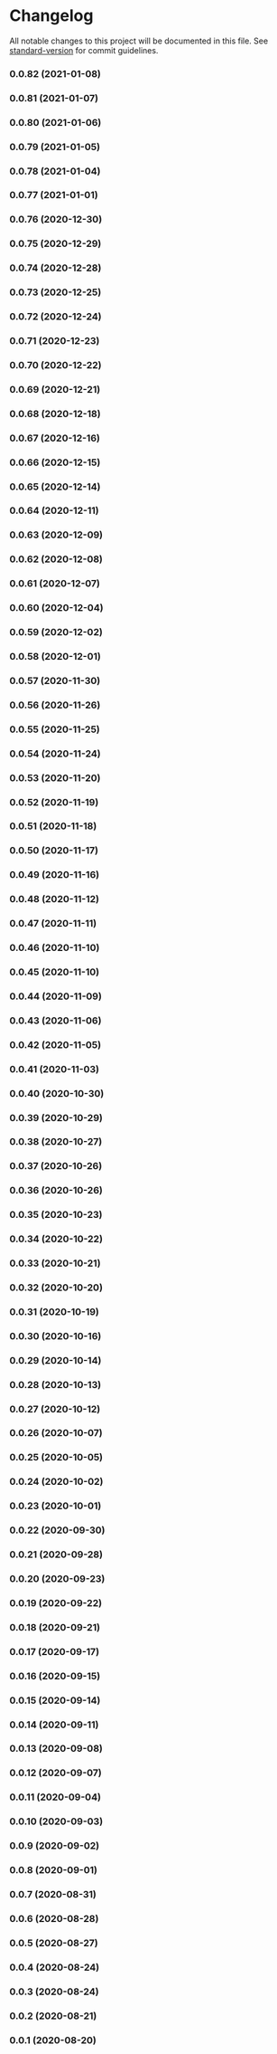 # Changelog

All notable changes to this project will be documented in this file. See [standard-version](https://github.com/conventional-changelog/standard-version) for commit guidelines.

### 0.0.82 (2021-01-08)

### 0.0.81 (2021-01-07)

### 0.0.80 (2021-01-06)

### 0.0.79 (2021-01-05)

### 0.0.78 (2021-01-04)

### 0.0.77 (2021-01-01)

### 0.0.76 (2020-12-30)

### 0.0.75 (2020-12-29)

### 0.0.74 (2020-12-28)

### 0.0.73 (2020-12-25)

### 0.0.72 (2020-12-24)

### 0.0.71 (2020-12-23)

### 0.0.70 (2020-12-22)

### 0.0.69 (2020-12-21)

### 0.0.68 (2020-12-18)

### 0.0.67 (2020-12-16)

### 0.0.66 (2020-12-15)

### 0.0.65 (2020-12-14)

### 0.0.64 (2020-12-11)

### 0.0.63 (2020-12-09)

### 0.0.62 (2020-12-08)

### 0.0.61 (2020-12-07)

### 0.0.60 (2020-12-04)

### 0.0.59 (2020-12-02)

### 0.0.58 (2020-12-01)

### 0.0.57 (2020-11-30)

### 0.0.56 (2020-11-26)

### 0.0.55 (2020-11-25)

### 0.0.54 (2020-11-24)

### 0.0.53 (2020-11-20)

### 0.0.52 (2020-11-19)

### 0.0.51 (2020-11-18)

### 0.0.50 (2020-11-17)

### 0.0.49 (2020-11-16)

### 0.0.48 (2020-11-12)

### 0.0.47 (2020-11-11)

### 0.0.46 (2020-11-10)

### 0.0.45 (2020-11-10)

### 0.0.44 (2020-11-09)

### 0.0.43 (2020-11-06)

### 0.0.42 (2020-11-05)

### 0.0.41 (2020-11-03)

### 0.0.40 (2020-10-30)

### 0.0.39 (2020-10-29)

### 0.0.38 (2020-10-27)

### 0.0.37 (2020-10-26)

### 0.0.36 (2020-10-26)

### 0.0.35 (2020-10-23)

### 0.0.34 (2020-10-22)

### 0.0.33 (2020-10-21)

### 0.0.32 (2020-10-20)

### 0.0.31 (2020-10-19)

### 0.0.30 (2020-10-16)

### 0.0.29 (2020-10-14)

### 0.0.28 (2020-10-13)

### 0.0.27 (2020-10-12)

### 0.0.26 (2020-10-07)

### 0.0.25 (2020-10-05)

### 0.0.24 (2020-10-02)

### 0.0.23 (2020-10-01)

### 0.0.22 (2020-09-30)

### 0.0.21 (2020-09-28)

### 0.0.20 (2020-09-23)

### 0.0.19 (2020-09-22)

### 0.0.18 (2020-09-21)

### 0.0.17 (2020-09-17)

### 0.0.16 (2020-09-15)

### 0.0.15 (2020-09-14)

### 0.0.14 (2020-09-11)

### 0.0.13 (2020-09-08)

### 0.0.12 (2020-09-07)

### 0.0.11 (2020-09-04)

### 0.0.10 (2020-09-03)

### 0.0.9 (2020-09-02)

### 0.0.8 (2020-09-01)

### 0.0.7 (2020-08-31)

### 0.0.6 (2020-08-28)

### 0.0.5 (2020-08-27)

### 0.0.4 (2020-08-24)

### 0.0.3 (2020-08-24)

### 0.0.2 (2020-08-21)

### 0.0.1 (2020-08-20)
